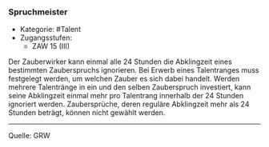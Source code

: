 ### Spruchmeister

- Kategorie: #Talent
- Zugangsstufen:
  - ZAW 15 (III)

Der Zauberwirker kann einmal alle 24 Stunden die Abklingzeit eines bestimmten Zauberspruchs ignorieren. Bei Erwerb eines Talentranges muss festgelegt werden, um welchen Zauber es sich dabei handelt. Werden mehrere Talentränge in ein und den selben Zauberspruch investiert, kann seine Abklingzeit einmal mehr pro Talentrang innerhalb der 24 Stunden ignoriert werden. Zaubersprüche, deren reguläre Abklingzeit mehr als 24 Stunden beträgt, können nicht gewählt werden.

---

Quelle: GRW
